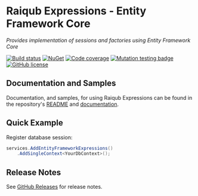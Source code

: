 # Raiqub Expressions - Entity Framework Core

_Provides implementation of sessions and factories using Entity Framework Core_

[![Build status](https://github.com/skarllot/Expressions/actions/workflows/dotnet.yml/badge.svg?branch=main)](https://github.com/skarllot/Expressions/actions)
[![NuGet](https://buildstats.info/nuget/Raiqub.Expressions.EntityFrameworkCore)](https://www.nuget.org/packages/Raiqub.Expressions.EntityFrameworkCore/)
[![Code coverage](https://codecov.io/gh/skarllot/Expressions/branch/main/graph/badge.svg)](https://codecov.io/gh/skarllot/Expressions)
[![Mutation testing badge](https://img.shields.io/endpoint?style=flat&url=https%3A%2F%2Fbadge-api.stryker-mutator.io%2Fgithub.com%2Fskarllot%2FExpressions%2Fmain)](https://dashboard.stryker-mutator.io/reports/github.com/skarllot/Expressions/main)
[![GitHub license](https://img.shields.io/badge/license-MIT-blue.svg?style=flat)](https://raw.githubusercontent.com/skarllot/Expressions/master/LICENSE)

## Documentation and Samples
Documentation, and samples, for using Raiqub Expressions can be found in the repository's [README](https://github.com/skarllot/Expressions#readme) and [documentation](https://fgodoy.me/Expressions/).

## Quick Example

Register database session:

```csharp
services.AddEntityFrameworkExpressions()
    .AddSingleContext<YourDbContext>();
```

## Release Notes
See [GitHub Releases](https://github.com/skarllot/Expressions/releases) for release notes.
